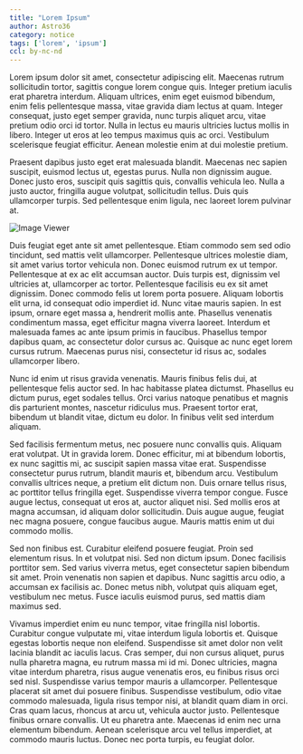 ```yaml
---
title: "Lorem Ipsum"
author: Astro36
category: notice
tags: ['lorem', 'ipsum']
ccl: by-nc-nd
---
```


Lorem ipsum dolor sit amet, consectetur adipiscing elit. Maecenas rutrum sollicitudin tortor, sagittis congue lorem congue quis. Integer pretium iaculis erat pharetra interdum. Aliquam ultrices, enim eget euismod bibendum, enim felis pellentesque massa, vitae gravida diam lectus at quam. Integer consequat, justo eget semper gravida, nunc turpis aliquet arcu, vitae pretium odio orci id tortor. Nulla in lectus eu mauris ultricies luctus mollis in libero. Integer ut eros at leo tempus maximus quis ac orci. Vestibulum scelerisque feugiat efficitur. Aenean molestie enim at dui molestie pretium.

Praesent dapibus justo eget erat malesuada blandit. Maecenas nec sapien suscipit, euismod lectus ut, egestas purus. Nulla non dignissim augue. Donec justo eros, suscipit quis sagittis quis, convallis vehicula leo. Nulla a justo auctor, fringilla augue volutpat, sollicitudin tellus. Duis quis ullamcorper turpis. Sed pellentesque enim ligula, nec laoreet lorem pulvinar at.

![Image Viewer](https://unsplash.com/photos/EXSh-k3wjds/download?force=true)

Duis feugiat eget ante sit amet pellentesque. Etiam commodo sem sed odio tincidunt, sed mattis velit ullamcorper. Pellentesque ultrices molestie diam, sit amet varius tortor vehicula non. Donec euismod rutrum ex ut tempor. Pellentesque at ex ac elit accumsan auctor. Duis turpis est, dignissim vel ultricies at, ullamcorper ac tortor. Pellentesque facilisis eu ex sit amet dignissim. Donec commodo felis ut lorem porta posuere. Aliquam lobortis elit urna, id consequat odio imperdiet id. Nunc vitae mauris sapien. In est ipsum, ornare eget massa a, hendrerit mollis ante. Phasellus venenatis condimentum massa, eget efficitur magna viverra laoreet. Interdum et malesuada fames ac ante ipsum primis in faucibus. Phasellus tempor dapibus quam, ac consectetur dolor cursus ac. Quisque ac nunc eget lorem cursus rutrum. Maecenas purus nisi, consectetur id risus ac, sodales ullamcorper libero.

Nunc id enim ut risus gravida venenatis. Mauris finibus felis dui, at pellentesque felis auctor sed. In hac habitasse platea dictumst. Phasellus eu dictum purus, eget sodales tellus. Orci varius natoque penatibus et magnis dis parturient montes, nascetur ridiculus mus. Praesent tortor erat, bibendum ut blandit vitae, dictum eu dolor. In finibus velit sed interdum aliquam.

Sed facilisis fermentum metus, nec posuere nunc convallis quis. Aliquam erat volutpat. Ut in gravida lorem. Donec efficitur, mi at bibendum lobortis, ex nunc sagittis mi, ac suscipit sapien massa vitae erat. Suspendisse consectetur purus rutrum, blandit mauris et, bibendum arcu. Vestibulum convallis ultrices neque, a pretium elit dictum non. Duis ornare tellus risus, ac porttitor tellus fringilla eget. Suspendisse viverra tempor congue. Fusce augue lectus, consequat ut eros at, auctor aliquet nisi. Sed mollis eros at magna accumsan, id aliquam dolor sollicitudin. Duis augue augue, feugiat nec magna posuere, congue faucibus augue. Mauris mattis enim ut dui commodo mollis.

Sed non finibus est. Curabitur eleifend posuere feugiat. Proin sed elementum risus. In et volutpat nisi. Sed non dictum ipsum. Donec facilisis porttitor sem. Sed varius viverra metus, eget consectetur sapien bibendum sit amet. Proin venenatis non sapien et dapibus. Nunc sagittis arcu odio, a accumsan ex facilisis ac. Donec metus nibh, volutpat quis aliquam eget, vestibulum nec metus. Fusce iaculis euismod purus, sed mattis diam maximus sed.

Vivamus imperdiet enim eu nunc tempor, vitae fringilla nisl lobortis. Curabitur congue vulputate mi, vitae interdum ligula lobortis et. Quisque egestas lobortis neque non eleifend. Suspendisse sit amet dolor non velit lacinia blandit ac iaculis lacus. Cras semper, dui non cursus aliquet, purus nulla pharetra magna, eu rutrum massa mi id mi. Donec ultricies, magna vitae interdum pharetra, risus augue venenatis eros, eu finibus risus orci sed nisl. Suspendisse varius tempor mauris a ullamcorper. Pellentesque placerat sit amet dui posuere finibus. Suspendisse vestibulum, odio vitae commodo malesuada, ligula risus tempor nisi, at blandit quam diam in orci. Cras quam lacus, rhoncus at arcu ut, vehicula auctor justo. Pellentesque finibus ornare convallis. Ut eu pharetra ante. Maecenas id enim nec urna elementum bibendum. Aenean scelerisque arcu vel tellus imperdiet, at commodo mauris luctus. Donec nec porta turpis, eu feugiat dolor.
